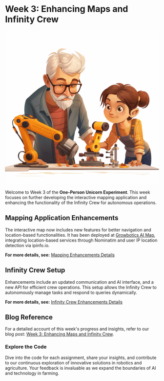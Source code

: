 # Week 3: Enhancing Maps and Infinity Crew

![Cover Image](F700FE08-B7D5-4CA2-8873-67274C9D9382.png)

Welcome to Week 3 of the **One-Person Unicorn Experiment**. This week focuses on further developing the interactive mapping application and enhancing the functionality of the Infinity Crew for autonomous operations.

## Mapping Application Enhancements

The interactive map now includes new features for better navigation and location-based functionalities. It has been deployed at [Growbotics AI Map](https://maps.growbotics.ai/), integrating location-based services through Nominatim and user IP location detection via ipinfo.io.

**For more details, see:** [Mapping Enhancements Details](./assignment-1/README.md)

## Infinity Crew Setup

Enhancements include an updated communication and AI interface, and a new API for efficient crew operations. This setup allows the Infinity Crew to autonomously manage tasks and respond to queries dynamically.

**For more details, see:** [Infinity Crew Enhancements Details](./assignment-2/README.md)

## Blog Reference

For a detailed account of this week's progress and insights, refer to our blog post: [Week 3: Enhancing Maps and Infinity Crew](https://solounicorn.substack.com/p/week-3-enhancing-maps-and-infinity).

### Explore the Code

Dive into the code for each assignment, share your insights, and contribute to our continuous exploration of innovative solutions in robotics and agriculture. Your feedback is invaluable as we expand the boundaries of AI and technology in farming.
